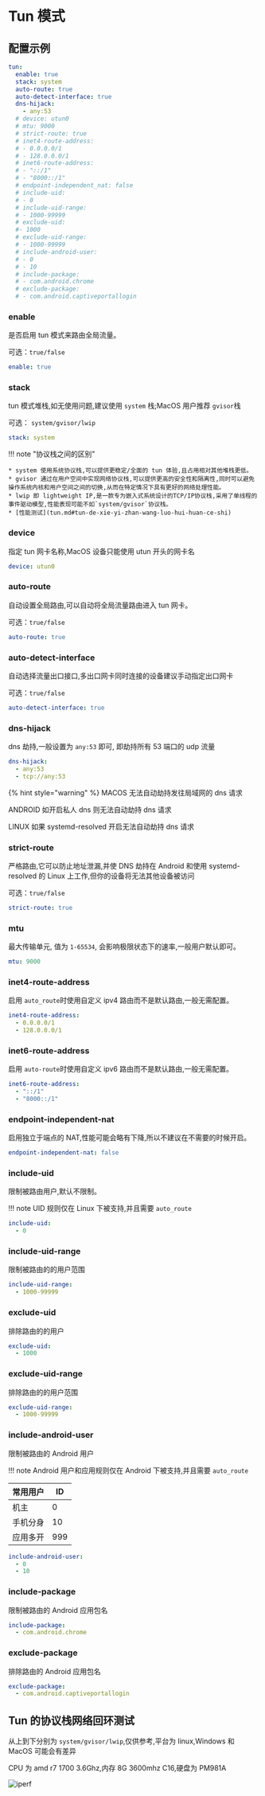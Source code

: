 # Tun 模式

## 配置示例

```yaml
tun:
  enable: true
  stack: system
  auto-route: true
  auto-detect-interface: true
  dns-hijack:
    - any:53
  # device: utun0
  # mtu: 9000
  # strict-route: true
  # inet4-route-address:
  # - 0.0.0.0/1
  # - 128.0.0.0/1
  # inet6-route-address:
  # - "::/1"
  # - "8000::/1"
  # endpoint-independent_nat: false
  # include-uid:
  # - 0
  # include-uid-range:
  # - 1000-99999
  # exclude-uid:
  #- 1000
  # exclude-uid-range:
  # - 1000-99999
  # include-android-user:
  # - 0
  # - 10
  # include-package:
  # - com.android.chrome
  # exclude-package:
  # - com.android.captiveportallogin
```

### enable

是否启用 tun 模式来路由全局流量。

可选：`true/false`

```yaml
enable: true
```

### stack

tun 模式堆栈,如无使用问题,建议使用 `system` 栈;MacOS 用户推荐 `gvisor`栈

可选： `system/gvisor/lwip`

```yaml
stack: system
```

!!! note "协议栈之间的区别"

    * system 使用系统协议栈,可以提供更稳定/全面的 tun 体验,且占用相对其他堆栈更低。
    * gvisor 通过在用户空间中实现网络协议栈,可以提供更高的安全性和隔离性,同时可以避免操作系统内核和用户空间之间的切换,从而在特定情况下具有更好的网络处理性能。
    * lwip 即 lightweight IP,是一款专为嵌入式系统设计的TCP/IP协议栈,采用了单线程的事件驱动模型,性能表现可能不如`system/gvisor`协议栈。
    * [性能测试](tun.md#tun-de-xie-yi-zhan-wang-luo-hui-huan-ce-shi)

### device

指定 tun 网卡名称,MacOS 设备只能使用 utun 开头的网卡名

```yaml
device: utun0
```

### auto-route

自动设置全局路由,可以自动将全局流量路由进入 tun 网卡。

可选：`true/false`

```yaml
auto-route: true
```

### auto-detect-interface

自动选择流量出口接口,多出口网卡同时连接的设备建议手动指定出口网卡

可选：`true/false`

```yaml
auto-detect-interface: true
```

### dns-hijack

dns 劫持,一般设置为 `any:53` 即可, 即劫持所有 53 端口的 udp 流量

```yaml
dns-hijack:
  - any:53
  - tcp://any:53
```

{% hint style="warning" %}
MACOS 无法自动劫持发往局域网的 dns 请求

ANDROID 如开启私人 dns 则无法自动劫持 dns 请求

LINUX 如果 systemd-resolved 开启无法自动劫持 dns 请求

### strict-route

严格路由,它可以防止地址泄漏,并使 DNS 劫持在 Android 和使用 systemd-resolved 的 Linux 上工作,但你的设备将无法其他设备被访问

可选：`true/false`

```yaml
strict-route: true
```

### mtu

最大传输单元, 值为 `1-65534`, 会影响极限状态下的速率,一般用户默认即可。

```yaml
mtu: 9000
```

### inet4-route-address

启用 `auto_route`时使用自定义 ipv4 路由而不是默认路由,一般无需配置。

```yaml
inet4-route-address:
  - 0.0.0.0/1
  - 128.0.0.0/1
```

### inet6-route-address

启用 `auto-route`时使用自定义 ipv6 路由而不是默认路由,一般无需配置。

```yaml
inet6-route-address:
  - "::/1"
  - "8000::/1"
```

### endpoint-independent-nat

启用独立于端点的 NAT,性能可能会略有下降,所以不建议在不需要的时候开启。

```yaml
endpoint-independent-nat: false
```

### include-uid

限制被路由用户,默认不限制。

!!! note
UID 规则仅在 Linux 下被支持,并且需要 `auto_route`

```yaml
include-uid:
  - 0
```

### include-uid-range

限制被路由的的用户范围

```yaml
include-uid-range:
  - 1000-99999
```

### exclude-uid

排除路由的的用户

```yaml
exclude-uid:
  - 1000
```

### exclude-uid-range

排除路由的的用户范围

```yaml
exclude-uid-range:
  - 1000-99999
```

### include-android-user

限制被路由的 Android 用户

!!! note
Android 用户和应用规则仅在 Android 下被支持,并且需要 `auto_route`

| 常用用户 | ID  |
| -------- | --- |
| 机主     | 0   |
| 手机分身 | 10  |
| 应用多开 | 999 |

```yaml
include-android-user:
  - 0
  - 10
```

### include-package

限制被路由的 Android 应用包名

```yaml
include-package:
  - com.android.chrome
```

### exclude-package

排除路由的 Android 应用包名

```yaml
exclude-package:
  - com.android.captiveportallogin
```

## Tun 的协议栈网络回环测试

从上到下分别为 `system/gvisor/lwip`,仅供参考,平台为 linux,Windows 和 MacOS 可能会有差异

CPU 为 amd r7 1700 3.6Ghz,内存 8G 3600mhz C16,硬盘为 PM981A

![iperf](../assets/image/tun/iperf.png)
